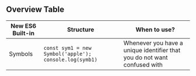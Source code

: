## Overview Table

New ES6 Built-in | Structure | When to use? 
--- | --- | --- 
Symbols | `const sym1 = new Symbol('apple'); console.log(symb1)` | Whenever you have a unique identifier that you do not want confused with
